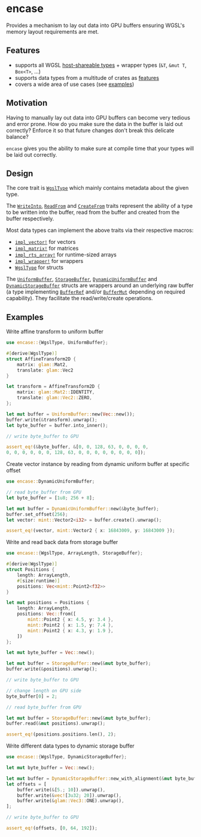 # encase

Provides a mechanism to lay out data into GPU buffers ensuring WGSL's memory layout requirements are met.

## Features

- supports all WGSL [host-shareable types] + wrapper types (`&T`, `&mut T`, `Box<T>`, ...)
- supports data types from a multitude of crates as [features]
- covers a wide area of use cases (see [examples](#examples))

## Motivation

Having to manually lay out data into GPU buffers can become very tedious and error prone. How do you make sure the data in the buffer is laid out correctly? Enforce it so that future changes don't break this delicate balance?

`encase` gives you the ability to make sure at compile time that your types will be laid out correctly.

## Design

The core trait is [`WgslType`] which mainly contains metadata about the given type.

The [`WriteInto`], [`ReadFrom`] and [`CreateFrom`] traits represent the ability of a type to be written into the buffer, read from the buffer and created from the buffer respectively.

Most data types can implement the above traits via their respective macros:

  - [`impl_vector!`] for vectors
  - [`impl_matrix!`] for matrices
  - [`impl_rts_array!`] for runtime-sized arrays
  - [`impl_wrapper!`] for wrappers
  - [`WgslType`][derive@WgslType] for structs

The [`UniformBuffer`], [`StorageBuffer`], [`DynamicUniformBuffer`] and [`DynamicStorageBuffer`] structs are wrappers around an underlying raw buffer (a type implementing [`BufferRef`] and/or [`BufferMut`] depending on required capability). They facilitate the read/write/create operations.

## Examples

Write affine transform to uniform buffer

```rust
use encase::{WgslType, UniformBuffer};

#[derive(WgslType)]
struct AffineTransform2D {
    matrix: glam::Mat2,
    translate: glam::Vec2
}

let transform = AffineTransform2D {
    matrix: glam::Mat2::IDENTITY,
    translate: glam::Vec2::ZERO,
};

let mut buffer = UniformBuffer::new(Vec::new());
buffer.write(&transform).unwrap();
let byte_buffer = buffer.into_inner();

// write byte_buffer to GPU

assert_eq!(&byte_buffer, &[0, 0, 128, 63, 0, 0, 0, 0,
0, 0, 0, 0, 0, 0, 128, 63, 0, 0, 0, 0, 0, 0, 0, 0]);
```

Create vector instance by reading from dynamic uniform buffer at specific offset

```rust
use encase::DynamicUniformBuffer;

// read byte_buffer from GPU
let byte_buffer = [1u8; 256 + 8];

let mut buffer = DynamicUniformBuffer::new(&byte_buffer);
buffer.set_offset(256);
let vector: mint::Vector2<i32> = buffer.create().unwrap();

assert_eq!(vector, mint::Vector2 { x: 16843009, y: 16843009 });
```

Write and read back data from storage buffer

```rust
use encase::{WgslType, ArrayLength, StorageBuffer};

#[derive(WgslType)]
struct Positions {
    length: ArrayLength,
    #[size(runtime)]
    positions: Vec<mint::Point2<f32>>
}

let mut positions = Positions {
    length: ArrayLength,
    positions: Vec::from([
        mint::Point2 { x: 4.5, y: 3.4 },
        mint::Point2 { x: 1.5, y: 7.4 },
        mint::Point2 { x: 4.3, y: 1.9 },
    ])
};

let mut byte_buffer = Vec::new();

let mut buffer = StorageBuffer::new(&mut byte_buffer);
buffer.write(&positions).unwrap();

// write byte_buffer to GPU

// change length on GPU side
byte_buffer[0] = 2;

// read byte_buffer from GPU

let mut buffer = StorageBuffer::new(&mut byte_buffer);
buffer.read(&mut positions).unwrap();

assert_eq!(positions.positions.len(), 2);

```

Write different data types to dynamic storage buffer

```rust
use encase::{WgslType, DynamicStorageBuffer};

let mut byte_buffer = Vec::new();

let mut buffer = DynamicStorageBuffer::new_with_alignment(&mut byte_buffer, 64);
let offsets = [
    buffer.write(&[5.; 10]).unwrap(),
    buffer.write(&vec![3u32; 20]).unwrap(),
    buffer.write(&glam::Vec3::ONE).unwrap(),
];

// write byte_buffer to GPU

assert_eq!(offsets, [0, 64, 192]);

```

[host-shareable types]: https://gpuweb.github.io/gpuweb/wgsl/#host-shareable-types
[features]: https://docs.rs/crate/encase/latest/features
[`WgslType`]: https://docs.rs/crate/encase/latest/encase/trait.WgslType.html

[`WriteInto`]: https://docs.rs/crate/encase/latest/encase/internal/trait.WriteInto.html
[`ReadFrom`]: https://docs.rs/crate/encase/latest/encase/internal/trait.ReadFrom.html
[`CreateFrom`]: https://docs.rs/crate/encase/latest/encase/internal/trait.CreateFrom.html

[`impl_vector!`]: https://docs.rs/crate/encase/latest/encase/macro.impl_vector.html
[`impl_matrix!`]: https://docs.rs/crate/encase/latest/encase/macro.impl_matrix.html
[`impl_rts_array!`]: https://docs.rs/crate/encase/latest/encase/macro.impl_rts_array.html
[`impl_wrapper!`]: https://docs.rs/crate/encase/latest/encase/macro.impl_wrapper.html
[derive@WgslType]: https://docs.rs/crate/encase/latest/encase/derive.WgslType.html

[`UniformBuffer`]: https://docs.rs/crate/encase/latest/encase/struct.UniformBuffer.html
[`StorageBuffer`]: https://docs.rs/crate/encase/latest/encase/struct.StorageBuffer.html
[`DynamicUniformBuffer`]: https://docs.rs/crate/encase/latest/encase/struct.DynamicUniformBuffer.html
[`DynamicStorageBuffer`]: https://docs.rs/crate/encase/latest/encase/struct.DynamicStorageBuffer.html

[`BufferRef`]: https://docs.rs/crate/encase/latest/encase/internal/trait.BufferRef.html
[`BufferMut`]: https://docs.rs/crate/encase/latest/encase/internal/trait.BufferMut.html